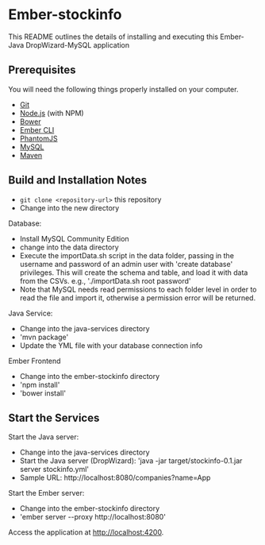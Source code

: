# Ember-stockinfo

This README outlines the details of installing and executing this Ember-Java DropWizard-MySQL application

## Prerequisites

You will need the following things properly installed on your computer.

* [Git](http://git-scm.com/)
* [Node.js](http://nodejs.org/) (with NPM)
* [Bower](http://bower.io/)
* [Ember CLI](http://www.ember-cli.com/)
* [PhantomJS](http://phantomjs.org/)
* [MySQL](http://dev.mysql.com/)
* [Maven](https://maven.apache.org/)

## Build and Installation Notes

* `git clone <repository-url>` this repository
* Change into the new directory

Database:
* Install MySQL Community Edition
* change into the data directory
* Execute the importData.sh script in the data folder, passing in the username and password of an admin user with 'create database' privileges.  This will create the schema and table, and load it with data from the CSVs. e.g., './importData.sh root password'
* Note that MySQL needs read permissions to each folder level in order to read the file and import it, otherwise a permission error will be returned.

Java Service:
* Change into the java-services directory
* 'mvn package'
* Update the YML file with your database connection info

Ember Frontend
* Change into the ember-stockinfo directory
* 'npm install'
* 'bower install'

## Start the Services

Start the Java server:
* Change into the java-services directory
* Start the Java server (DropWizard): 'java -jar target/stockinfo-0.1.jar server stockinfo.yml'
* Sample URL: http://localhost:8080/companies?name=App

Start the Ember server:
* Change into the ember-stockinfo directory
* 'ember server --proxy http://localhost:8080'

Access the application at [http://localhost:4200](http://localhost:4200).
